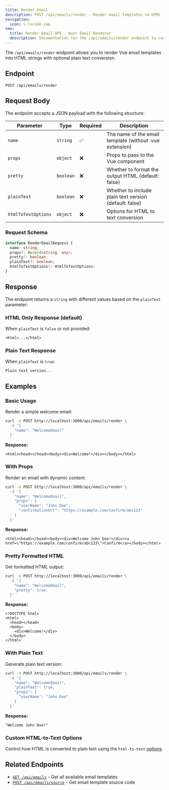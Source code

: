 ```yaml
---
title: Render Email
description: POST /api/emails/render - Render email templates to HTML
navigation:
  icon: i-lucide-zap
seo:
  title: Render Email API - Nuxt Email Renderer
  description: Documentation for the /api/emails/render endpoint to render email templates to HTML.
---
```


The `/api/emails/render` endpoint allows you to render Vue email templates into HTML strings with optional plain text conversion.

## Endpoint

```
POST /api/emails/render
```

## Request Body

The endpoint accepts a JSON payload with the following structure:

| Parameter           | Type      | Required | Description                                             |
| ------------------- | --------- | -------- | ------------------------------------------------------- |
| `name`              | `string`  | ✅       | The name of the email template (without .vue extension) |
| `props`             | `object`  | ❌       | Props to pass to the Vue component                      |
| `pretty`            | `boolean` | ❌       | Whether to format the output HTML (default: false)      |
| `plainText`         | `boolean` | ❌       | Whether to include plain text version (default: false)  |
| `htmlToTextOptions` | `object`  | ❌       | Options for HTML to text conversion                     |

### Request Schema

```typescript
interface RenderEmailRequest {
  name: string;
  props?: Record<string, any>;
  pretty?: boolean;
  plainText?: boolean;
  htmlToTextOptions?: HtmlToTextOptions;
}
```

## Response

The endpoint returns a `string` with different values based on the `plainText` parameter:

### HTML Only Response (default)

When `plainText` is `false` or not provided:

```
<html>...</html>
```

### Plain Text Response

When `plainText` is `true`:

```
Plain text version...
```

## Examples

### Basic Usage

Render a simple welcome email:

```bash
curl -X POST http://localhost:3000/api/emails/render \
  -d '{
    "name": "WelcomeEmail"
  }'
```

**Response:**

```
<html><head></head><body><div>Welcome!</div></body></html>
```

### With Props

Render an email with dynamic content:

```bash
curl -X POST http://localhost:3000/api/emails/render \
  -d '{
    "name": "WelcomeEmail",
    "props": {
      "userName": "John Doe",
      "confirmationUrl": "https://example.com/confirm/abc123"
    }
  }'
```

**Response:**

```
<html><head></head><body><div>Welcome John Doe!</div><a href=\"https://example.com/confirm/abc123\">Confirm</a></body></html>
```

### Pretty Formatted HTML

Get formatted HTML output:

```bash
curl -X POST http://localhost:3000/api/emails/render \
  -d '{
    "name": "WelcomeEmail",
    "pretty": true
  }'
```

**Response:**

```
<!DOCTYPE html>
<html>
  <head></head>
  <body>
    <div>Welcome!</div>
  </body>
</html>
```

### With Plain Text

Generate plain text version:

```bash
curl -X POST http://localhost:3000/api/emails/render \
  -d '{
    "name": "WelcomeEmail",
    "plainText": true,
    "props": {
      "userName": "John Doe"
    }
  }'
```

**Response:**

```
"Welcome John Doe!"
```

### Custom HTML-to-Text Options

Control how HTML is converted to plain text using the `html-to-text` [options](https://github.com/html-to-text/node-html-to-text/tree/master/packages/html-to-text#options)

## Related Endpoints

- [`GET /api/emails`](/api/list-emails) - Get all available email templates
- [`POST /api/emails/source`](/api/email-source) - Get email template source code
